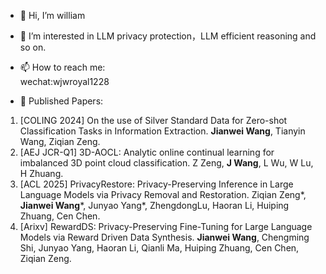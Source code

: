 - 👋 Hi, I’m william
- 👀 I’m interested in LLM privacy protection，LLM efficient reasoning and so on.
- 📫 How to reach me:   
wechat:wjwroyal1228

- 📖 Published Papers:
1. [COLING 2024] On the use of Silver Standard Data for Zero-shot Classification Tasks in Information Extraction. **Jianwei Wang**, Tianyin Wang, Ziqian Zeng.
2. [AEJ JCR-Q1] 3D-AOCL: Analytic online continual learning for imbalanced 3D point cloud classification. Z Zeng, **J Wang**, L Wu, W Lu, H Zhuang.
3. [ACL 2025] PrivacyRestore: Privacy-Preserving Inference in Large Language Models via Privacy Removal and Restoration. Ziqian Zeng*, **Jianwei Wang***, Junyao Yang*, ZhengdongLu, Haoran Li, Huiping Zhuang, Cen Chen.
4. [Arixv] RewardDS: Privacy-Preserving Fine-Tuning for Large Language Models via Reward Driven Data Synthesis. **Jianwei Wang**, Chengming Shi, Junyao Yang, Haoran Li, Qianli Ma, Huiping Zhuang, Cen Chen, Ziqian Zeng.




<!---
wjw136/wjw136 is a ✨ special ✨ repository because its `README.md` (this file) appears on your GitHub profile.
You can click the Preview link to take a look at your changes.
--->
